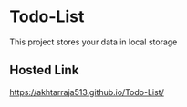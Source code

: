 # Todo-List
This project stores your data in local storage

## Hosted Link
https://akhtarraja513.github.io/Todo-List/

